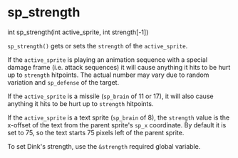 # sp_strength

<Prototype>int sp_strength(int active_sprite, int strength[-1])</Prototype>

`sp_strength()` gets or sets the `strength` of the `active_sprite`.

If the `active_sprite` is playing an animation sequence with a special damage frame (i.e. attack sequences) it will cause anything it hits to be hurt up to `strength` hitpoints. The actual number may vary due to random variation and `sp_defense` of the target.

If the `active_sprite` is a missile (`sp_brain` of 11 or 17), it will also cause anything it hits to be hurt up to `strength` hitpoints.

If the `active_sprite` is a text sprite (`sp_brain` of 8), the `strength` value is the x-offset of the text from the parent sprite's `sp_x` coordinate. By default it is set to 75, so the text starts 75 pixels left of the parent sprite.

To set Dink's strength, use the `&strength` required global variable.
